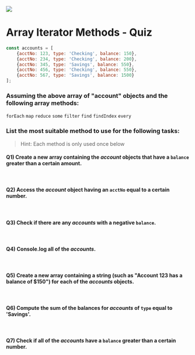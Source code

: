 <img src="https://i.imgur.com/wVPKb5D.png">


# Array Iterator Methods - Quiz



```js
const accounts = [
	{acctNo: 123, type: 'Checking', balance: 150},
	{acctNo: 234, type: 'Checking', balance: 200},
	{acctNo: 345, type: 'Savings', balance: 550},
	{acctNo: 456, type: 'Checking', balance: 550},
	{acctNo: 567, type: 'Savings', balance: 1500}
];
```
### Assuming the above array of "account" objects and the following array methods:

`forEach` `map` `reduce` `some` `filter` `find` `findIndex` `every`

### List the most **suitable** method to use for the following tasks:

> Hint: Each method is only used once below

#### Q1) Create a new array containing the _account_ objects that have a `balance` greater than a certain amount.
<br>

#### Q2) Access the _account_ object having an `acctNo` equal to a certain number.
<br>

#### Q3) Check if there are any _accounts_ with a negative `balance`.
<br>

#### Q4) Console.log all of the _accounts_.
<br>

#### Q5) Create a new array containing a string (such as "Account 123 has a balance of $150") for each of the _accounts_ objects.
<br>

#### Q6) Compute the sum of the balances for _accounts_ of `type` equal to 'Savings'.
<br>

#### Q7) Check if all of the _accounts_ have a `balance` greater than a certain number.

